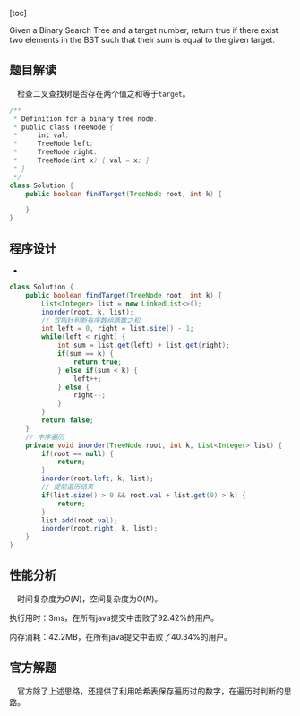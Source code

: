 [toc]

Given a Binary Search Tree and a target number, return true if there exist two elements in the BST such that their sum is equal to the given target.



## 题目解读

&emsp;检查二叉查找树是否存在两个值之和等于`target`。

```java
/**
 * Definition for a binary tree node.
 * public class TreeNode {
 *     int val;
 *     TreeNode left;
 *     TreeNode right;
 *     TreeNode(int x) { val = x; }
 * }
 */
class Solution {
    public boolean findTarget(TreeNode root, int k) {

    }
}
```

## 程序设计

* 

```java
class Solution {
    public boolean findTarget(TreeNode root, int k) {
        List<Integer> list = new LinkedList<>();
        inorder(root, k, list);
        // 双指针判断有序数组两数之和
        int left = 0, right = list.size() - 1;
        while(left < right) {
            int sum = list.get(left) + list.get(right);
            if(sum == k) {
                return true;
            } else if(sum < k) {
                left++;
            } else {
                right--;
            }
        }
        return false;
    }
	// 中序遍历
    private void inorder(TreeNode root, int k, List<Integer> list) {
        if(root == null) {
            return;
        }
        inorder(root.left, k, list);
        // 提前遍历结束
        if(list.size() > 0 && root.val + list.get(0) > k) {
            return;
        }
        list.add(root.val);
        inorder(root.right, k, list);
    }
}
```

## 性能分析

&emsp;时间复杂度为$O(N)$，空间复杂度为$O(N)$。

执行用时：3ms，在所有java提交中击败了92.42%的用户。

内存消耗：42.2MB，在所有java提交中击败了40.34%的用户。

## 官方解题

&emsp;官方除了上述思路，还提供了利用哈希表保存遍历过的数字，在遍历时判断的思路。